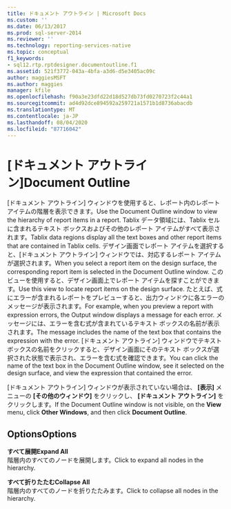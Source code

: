 ```yaml
---
title: ドキュメント アウトライン | Microsoft Docs
ms.custom: ''
ms.date: 06/13/2017
ms.prod: sql-server-2014
ms.reviewer: ''
ms.technology: reporting-services-native
ms.topic: conceptual
f1_keywords:
- sql12.rtp.rptdesigner.documentoutline.f1
ms.assetid: 521f3772-043a-4bfa-a3d6-d5e3405ac09c
author: maggiesMSFT
ms.author: maggies
manager: kfile
ms.openlocfilehash: f90a3e23dfd22d18d527db73fd0270723f2c44a1
ms.sourcegitcommit: ad4d92dce894592a259721a1571b1d8736abacdb
ms.translationtype: MT
ms.contentlocale: ja-JP
ms.lasthandoff: 08/04/2020
ms.locfileid: "87716042"
---
```

# <a name="document-outline"></a><span data-ttu-id="0d15d-102">[ドキュメント アウトライン]</span><span class="sxs-lookup"><span data-stu-id="0d15d-102">Document Outline</span></span>
  <span data-ttu-id="0d15d-103">[ドキュメント アウトライン] ウィンドウを使用すると、レポート内のレポート アイテムの階層を表示できます。</span><span class="sxs-lookup"><span data-stu-id="0d15d-103">Use the Document Outline window to view the hierarchy of report items in a report.</span></span> <span data-ttu-id="0d15d-104">Tablix データ領域には、Tablix セルに含まれるテキスト ボックスおよびその他のレポート アイテムがすべて表示されます。</span><span class="sxs-lookup"><span data-stu-id="0d15d-104">Tablix data regions display all the text boxes and other report items that are contained in Tablix cells.</span></span> <span data-ttu-id="0d15d-105">デザイン画面でレポート アイテムを選択すると、[ドキュメント アウトライン] ウィンドウでは、対応するレポート アイテムが選択されます。</span><span class="sxs-lookup"><span data-stu-id="0d15d-105">When you select a report item on the design surface, the corresponding report item is selected in the Document Outline window.</span></span> <span data-ttu-id="0d15d-106">このビューを使用すると、デザイン画面上でレポート アイテムを探すことができます。</span><span class="sxs-lookup"><span data-stu-id="0d15d-106">Use this view to locate report items on the design surface.</span></span> <span data-ttu-id="0d15d-107">たとえば、式にエラーが含まれるレポートをプレビューすると、出力ウィンドウに各エラーのメッセージが表示されます。</span><span class="sxs-lookup"><span data-stu-id="0d15d-107">For example, when you preview a report with expression errors, the Output window displays a message for each error.</span></span> <span data-ttu-id="0d15d-108">メッセージには、エラーを含む式が含まれているテキスト ボックスの名前が表示されます。</span><span class="sxs-lookup"><span data-stu-id="0d15d-108">The message includes the name of the text box that contains the expression with the error.</span></span> <span data-ttu-id="0d15d-109">[ドキュメント アウトライン] ウィンドウでテキスト ボックスの名前をクリックすると、デザイン画面にそのテキスト ボックスが選択された状態で表示され、エラーを含む式を確認できます。</span><span class="sxs-lookup"><span data-stu-id="0d15d-109">You can click the name of the text box in the Document Outline window, see it selected on the design surface, and view the expression that contained the error.</span></span>  
  
 <span data-ttu-id="0d15d-110">[ドキュメント アウトライン] ウィンドウが表示されていない場合は、 **[表示]** メニューの **[その他のウィンドウ]** をクリックし、 **[ドキュメント アウトライン]** をクリックします。</span><span class="sxs-lookup"><span data-stu-id="0d15d-110">If the Document Outline window is not visible, on the **View** menu, click **Other Windows**, and then click **Document Outline**.</span></span>  
  
## <a name="options"></a><span data-ttu-id="0d15d-111">Options</span><span class="sxs-lookup"><span data-stu-id="0d15d-111">Options</span></span>  
 <span data-ttu-id="0d15d-112">**すべて展開**</span><span class="sxs-lookup"><span data-stu-id="0d15d-112">**Expand All**</span></span>  
 <span data-ttu-id="0d15d-113">階層内のすべてのノードを展開します。</span><span class="sxs-lookup"><span data-stu-id="0d15d-113">Click to expand all nodes in the hierarchy.</span></span>  
  
 <span data-ttu-id="0d15d-114">**すべて折りたたむ**</span><span class="sxs-lookup"><span data-stu-id="0d15d-114">**Collapse All**</span></span>  
 <span data-ttu-id="0d15d-115">階層内のすべてのノードを折りたたみます。</span><span class="sxs-lookup"><span data-stu-id="0d15d-115">Click to collapse all nodes in the hierarchy.</span></span>  
  
  
